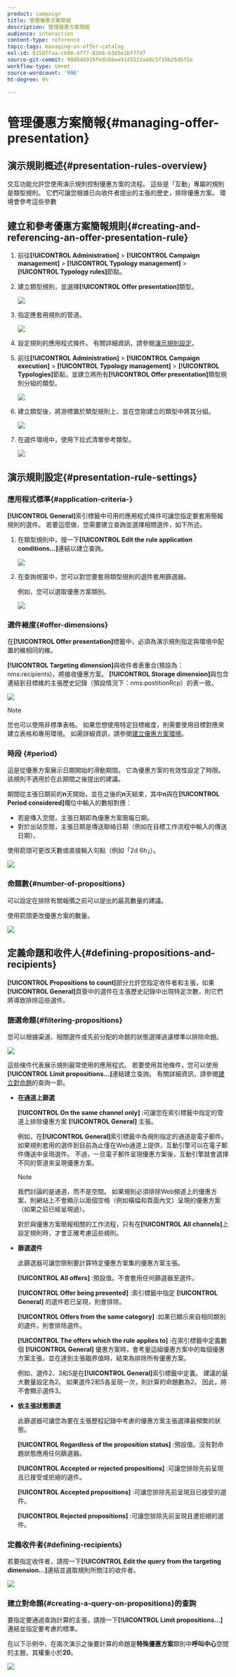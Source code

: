 ```yaml
---
product: campaign
title: 管理優惠方案簡報
description: 管理優惠方案簡報
audience: interaction
content-type: reference
topic-tags: managing-an-offer-catalog
exl-id: 6158ffaa-cb08-4f77-82b8-b3e5e1bf7fd7
source-git-commit: 98d646919fedc66ee9145522ad0c5f15b25dbf2e
workflow-type: tm+mt
source-wordcount: '996'
ht-degree: 0%

---
```


# 管理優惠方案簡報{#managing-offer-presentation}

## 演示規則概述{#presentation-rules-overview}

交互功能允許您使用演示規則控制優惠方案的流程。 這些是「互動」專屬的規則是類型規則。 它們可讓您根據已向收件者提出的主張的歷史，排除優惠方案。 環境會參考這些參數

## 建立和參考優惠方案簡報規則{#creating-and-referencing-an-offer-presentation-rule}

1. 前往&#x200B;**[!UICONTROL Administration]** > **[!UICONTROL Campaign management]** > **[!UICONTROL Typology management]** > **[!UICONTROL Typology rules]**&#x200B;節點。
1. 建立類型規則，並選擇&#x200B;**[!UICONTROL Offer presentation]**&#x200B;類型。

   ![](assets/offer_typology_001.png)

1. 指定應套用規則的管道。

   ![](assets/offer_typology_002.png)

1. 設定規則的應用程式條件。 有關詳細資訊，請參閱[演示規則設定](#presentation-rule-settings)。
1. 前往&#x200B;**[!UICONTROL Administration]** > **[!UICONTROL Campaign execution]** > **[!UICONTROL Typology management]** > **[!UICONTROL Typologies]**&#x200B;節點，並建立將所有&#x200B;**[!UICONTROL Offer presentation]**&#x200B;類型規則分組的類型。

   ![](assets/offer_typology_003.png)

1. 建立類型後，將游標置於類型規則上，並在您剛建立的類型中將其分組。

   ![](assets/offer_typology_004.png)

1. 在選件環境中，使用下拉式清單參考類型。

   ![](assets/offer_typology_005.png)

## 演示規則設定{#presentation-rule-settings}

### 應用程式標準{#application-criteria-}

**[!UICONTROL General]**&#x200B;索引標籤中可用的應用程式條件可讓您指定要套用簡報規則的選件。 若要這麼做，您需要建立查詢並選擇相關選件，如下所述。

1. 在類型規則中，按一下&#x200B;**[!UICONTROL Edit the rule application conditions...]**&#x200B;連結以建立查詢。

   ![](assets/offer_typology_006.png)

1. 在查詢視窗中，您可以對您要套用類型規則的選件套用篩選器。

   例如，您可以選取優惠方案類別。

   ![](assets/offer_typology_008.png)

### 選件維度{#offer-dimensions}

在&#x200B;**[!UICONTROL Offer presentation]**&#x200B;標籤中，必須為演示規則指定與環境中配置的維相同的維。

**[!UICONTROL Targeting dimension]**&#x200B;與收件者表重合(預設為：nms:recipients)，將接收優惠方案。 **[!UICONTROL Storage dimension]**&#x200B;與包含連結到目標維的主張歷史記錄（預設情況下：nms:postitionRcp）的表一致。

![](assets/offer_typology_009.png)

>[!NOTE]
>
>您也可以使用非標準表格。 如果您想使用特定目標維度，則需要使用目標對應來建立表格和專用環境。 如需詳細資訊，請參閱[建立優惠方案環境](../../interaction/using/live-design-environments.md#creating-an-offer-environment)。

### 時段 {#period}

這是從優惠方案展示日期開始的滑動期間。 它為優惠方案的有效性設定了時限。 該規則不適用於在此期間之後提出的建議。

期間從主張日期前的&#x200B;**n**&#x200B;天開始，並在之後的&#x200B;**n**&#x200B;天結束，其中&#x200B;**n**&#x200B;與在&#x200B;**[!UICONTROL Period considered]**&#x200B;欄位中輸入的數相對應：

* 若是傳入空間，主張日期即為優惠方案簡報日期。
* 對於出站空間，主張日期是傳送聯絡日期（例如在目標工作流程中輸入的傳送日期）。

使用箭頭可更改天數或直接輸入句點（例如「2d 6h」）。

![](assets/offer_typology_010.png)

### 命題數{#number-of-propositions}

可以設定在排除有關報價之前可以提出的最高數量的建議。

使用箭頭更改優惠方案的數量。

![](assets/offer_typology_011.png)

## 定義命題和收件人{#defining-propositions-and-recipients}

**[!UICONTROL Propositions to count]**&#x200B;部分允許您指定收件者和主張，如果&#x200B;**[!UICONTROL General]**&#x200B;頁簽中的選件在主張歷史記錄中出現特定次數，則它們將導致排除這些選件。

### 篩選命題{#filtering-propositions}

您可以根據渠道、相關選件或先前分配的命題的狀態選擇過濾標準以排除命題。

![](assets/offer_typology_014.png)

這些條件代表展示規則最常使用的應用程式。 若要使用其他條件，您可以使用&#x200B;**[!UICONTROL Limit propositions...]**&#x200B;連結建立查詢。 有關詳細資訊，請參閱[建立對命題](#creating-a-query-on-propositions)的查詢一節。

* **在通道上篩選**

   **[!UICONTROL On the same channel only]** :可讓您在索引標籤中指定的管道上排除優惠方案 **[!UICONTROL General]** 主張。

   例如，在&#x200B;**[!UICONTROL General]**&#x200B;索引標籤中為規則指定的通道是電子郵件。 如果規則套用的選件到目前為止僅在Web通道上提供，互動引擎可以在電子郵件傳送中呈現選件。 不過，一旦電子郵件呈現優惠方案後，互動引擎就會選擇不同的管道來呈現優惠方案。

   >[!NOTE]
   >
   >我們討論的是通道，而不是空間。 如果規則必須排除Web頻道上的優惠方案，則網站上不會顯示以兩個空格（例如橫幅和頁面內文）呈現的優惠方案（如果之前已經呈現過）。
   >
   >對於與優惠方案簡報相關的工作流程，只有在&#x200B;**[!UICONTROL All channels]**&#x200B;上設定規則時，才會正確考慮這些規則。

* **篩選選件**

   此篩選器可讓您限制要計算特定優惠方案集的優惠方案主張。

   **[!UICONTROL All offers]** :預設值。不會套用任何篩選器至選件。

   **[!UICONTROL Offer being presented]** :索引標籤中指定 **[!UICONTROL General]** 的選件若已呈現，則會排除。

   **[!UICONTROL Offers from the same category]** :如果已顯示來自相同類別的選件，則會排除選件。

   **[!UICONTROL The offers which the rule applies to]** :在索引標籤中定義數個 **[!UICONTROL General]** 優惠方案時，會考量這組優惠方案中的每個優惠方案主張，並在達到主張臨界值時，結束為排除所有優惠方案。

   例如，選件2、3和5是在&#x200B;**[!UICONTROL General]**&#x200B;索引標籤中定義。 建議的最大數量設定為2。 如果選件2和5各呈現一次，則計算的命題數為2。 因此，將不會顯示選件3。

* **依主張狀態篩選**

   此篩選器可讓您為要在主張歷程記錄中考慮的優惠方案主張選擇最頻繁的狀態。

   **[!UICONTROL Regardless of the proposition status]** :預設值。沒有對命題狀態應用任何篩選器。

   **[!UICONTROL Accepted or rejected propositions]** :可讓您排除先前呈現且已接受或拒絕的選件。

   **[!UICONTROL Accepted propositions]** :可讓您排除先前呈現且已接受的選件。

   **[!UICONTROL Rejected propositions]** :可讓您排除先前呈現且遭拒絕的選件。

### 定義收件者{#defining-recipients}

若要指定收件者，請按一下&#x200B;**[!UICONTROL Edit the query from the targeting dimension...]**&#x200B;連結並選取規則所關注的收件者。

![](assets/offer_typology_012.png)

### 建立對命題{#creating-a-query-on-propositions}的查詢

要指定要通過查詢計算的主張，請按一下&#x200B;**[!UICONTROL Limit propositions...]**&#x200B;連結並指定要考慮的標準。

在以下示例中，在兩次演示之後要計算的命題是&#x200B;**特殊優惠方案**&#x200B;類別中&#x200B;**呼叫中心**&#x200B;空間的主題，其權重小於&#x200B;**20**。

![](assets/offer_typology_013.png)
